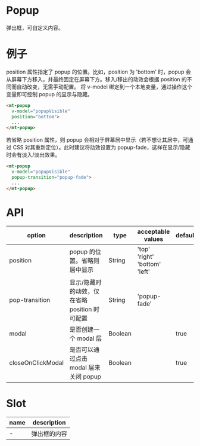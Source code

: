 # Popup
弹出框，可自定义内容。

# 例子
position 属性指定了 popup 的位置。比如，position 为 'bottom' 时，popup 会从屏幕下方移入，并最终固定在屏幕下方。移入/移出的动效会根据 position 的不同而自动改变，无需手动配置。
将 v-model 绑定到一个本地变量，通过操作这个变量即可控制 popup 的显示与隐藏。

```html
<mt-popup
  v-model="popupVisible"
  position="bottom">
  ...
</mt-popup>
```

若省略 position 属性，则 popup 会相对于屏幕居中显示（若不想让其居中，可通过 CSS 对其重新定位）。此时建议将动效设置为 popup-fade，这样在显示/隐藏时会有淡入/淡出效果。

```html
<mt-popup
  v-model="popupVisible"
  popup-transition="popup-fade">
  ...
</mt-popup>
```

# API
| option | description | type | acceptable values | default |
|------|-------|---------|-------|--------|
| position | popup 的位置。省略则居中显示  | String | 'top'<br>'right'<br>'bottom'<br>'left' | |
| pop-transition | 显示/隐藏时的动效，仅在省略 position 时可配置 | String | 'popup-fade' | |
| modal | 是否创建一个 modal 层 | Boolean | | true |
| closeOnClickModal | 是否可以通过点击 modal 层来关闭 popup | Boolean | | true |

# Slot
| name | description |
|------|--------|
| - | 弹出框的内容 |
